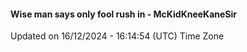 #### Wise man says only fool rush in - McKidKneeKaneSir
Updated on 16/12/2024 - 16:14:54 (UTC) Time Zone
